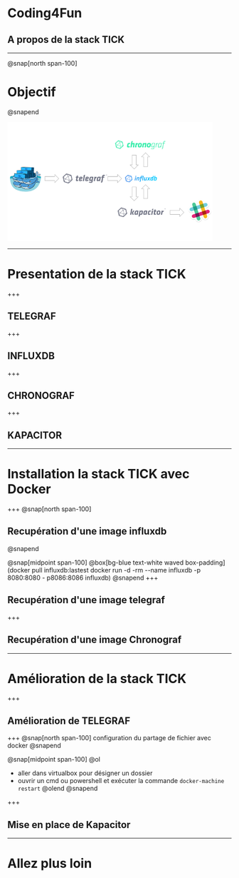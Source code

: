 # Coding4Fun
## A propos de la stack TICK
---
@snap[north span-100]
# Objectif
@snapend

![intro](assets/img/intro.png)

---
# Presentation de la stack TICK
+++
## TELEGRAF
+++
## INFLUXDB
+++
## CHRONOGRAF
+++
## KAPACITOR

---
# Installation la stack TICK avec Docker
+++
@snap[north span-100]
## Recupération d'une image influxdb
@snapend

@snap[midpoint span-100]
@box[bg-blue text-white waved box-padding](docker pull influxdb:lastest docker run -d -rm --name influxdb -p 8080:8080 - p8086:8086 influxdb)
@snapend
+++
## Recupération d'une image telegraf

+++
## Recupération d'une image Chronograf

---
# Amélioration de la stack TICK
+++
## Amélioration de TELEGRAF
+++
@snap[north span-100]
configuration du partage de fichier avec docker
@snapend

@snap[midpoint span-100]
@ol
- aller dans virtualbox pour désigner un dossier
- ouvrir un cmd ou powershell et exécuter la commande `docker-machine restart`
@olend
@snapend

+++
## Mise en place de Kapacitor

---
# Allez plus loin
